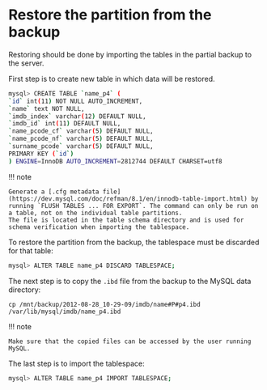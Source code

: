 # Restore the partition from the backup

Restoring should be done by importing the tables in the partial backup to the
server.

First step is to create new table in which data will be restored.

```{.bash data-prompt="mysql>"}
mysql> CREATE TABLE `name_p4` (
`id` int(11) NOT NULL AUTO_INCREMENT,
`name` text NOT NULL,
`imdb_index` varchar(12) DEFAULT NULL,
`imdb_id` int(11) DEFAULT NULL,
`name_pcode_cf` varchar(5) DEFAULT NULL,
`name_pcode_nf` varchar(5) DEFAULT NULL,
`surname_pcode` varchar(5) DEFAULT NULL,
PRIMARY KEY (`id`)
) ENGINE=InnoDB AUTO_INCREMENT=2812744 DEFAULT CHARSET=utf8
```

!!! note
   
    Generate a [.cfg metadata file](https://dev.mysql.com/doc/refman/8.1/en/innodb-table-import.html) by running `FLUSH TABLES ... FOR EXPORT`. The command can only be run on a table, not on the individual table partitions.
    The file is located in the table schema directory and is used for schema verification when importing the tablespace. 

To restore the partition from the backup, the tablespace must be discarded for
that table:

```{.bash data-prompt="mysql>"}
mysql> ALTER TABLE name_p4 DISCARD TABLESPACE;
```

The next step is to copy the `.ibd` file from the backup to the MySQL data directory:

```
cp /mnt/backup/2012-08-28_10-29-09/imdb/name#P#p4.ibd /var/lib/mysql/imdb/name_p4.ibd
```

!!! note
   
    Make sure that the copied files can be accessed by the user running MySQL. 

The last step is to import the tablespace:

```{.bash data-prompt="mysql>"}
mysql> ALTER TABLE name_p4 IMPORT TABLESPACE;
```


